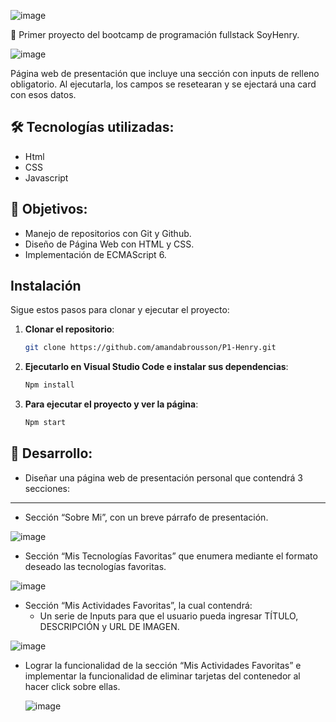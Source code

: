 ![image](https://github.com/user-attachments/assets/277b144d-da97-45ae-9a67-fe3f77882bf6)

🌟 Primer proyecto del bootcamp de programación fullstack SoyHenry.

![image](https://github.com/user-attachments/assets/98c06d02-900b-4b55-b65a-b755dfd58cea)

Página web de presentación que incluye una sección con inputs de relleno obligatorio. Al ejecutarla, los campos se resetearan y se ejectará una card con esos datos.

## 🛠️ Tecnologías utilizadas:
- Html
- CSS
- Javascript

## 🎯 Objetivos:
- Manejo de repositorios con Git y Github.
- Diseño de Página Web con HTML y CSS.
- Implementación de ECMAScript 6.

## Instalación

Sigue estos pasos para clonar y ejecutar el proyecto:

1. **Clonar el repositorio**:

   ```bash
   git clone https://github.com/amandabrousson/P1-Henry.git

2. **Ejecutarlo en Visual Studio Code e instalar sus dependencias**:

    ```bash
    Npm install

 3. **Para ejecutar el proyecto y ver la página**:

    ```bash
    Npm start

## 🚀 Desarrollo:
- Diseñar una página web de presentación personal que contendrá 3 secciones:

_______________________________________________________________________________________________________



- Sección “Sobre Mi”, con un breve párrafo de presentación.

![image](https://github.com/user-attachments/assets/98c06d02-900b-4b55-b65a-b755dfd58cea)

- Sección “Mis Tecnologías Favoritas” que enumera mediante el formato deseado las tecnologías favoritas.

![image](https://github.com/user-attachments/assets/bb1b8db9-d7f6-4193-8f16-39c56d11c653)
  
- Sección “Mis Actividades Favoritas”, la cual contendrá:
    - Un serie de Inputs para que el usuario pueda ingresar TÍTULO, DESCRIPCIÓN y URL DE IMAGEN.

![image](https://github.com/user-attachments/assets/ec7f3462-86a9-4456-8d42-cbda0d033f53)

- Lograr la funcionalidad de la sección “Mis Actividades Favoritas” e implementar la funcionalidad de eliminar tarjetas del contenedor al hacer click sobre ellas.

  ![image](https://github.com/user-attachments/assets/dad91f79-b7be-42a8-8831-22d6c219fd83)


